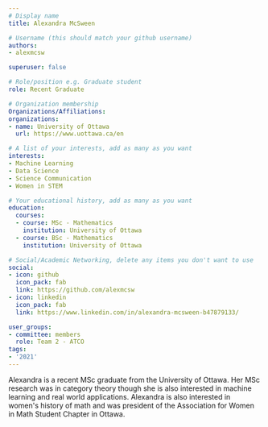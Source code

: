 ```yaml
---
# Display name
title: Alexandra McSween

# Username (this should match your github username)
authors:
- alexmcsw

superuser: false

# Role/position e.g. Graduate student
role: Recent Graduate

# Organization membership
Organizations/Affiliations:
organizations:
- name: University of Ottawa
  url: https://www.uottawa.ca/en

# A list of your interests, add as many as you want
interests:
- Machine Learning
- Data Science
- Science Communication
- Women in STEM

# Your educational history, add as many as you want
education:
  courses:
  - course: MSc - Mathematics
    institution: University of Ottawa
  - course: BSc - Mathematics
    institution: University of Ottawa

# Social/Academic Networking, delete any items you don't want to use
social:
- icon: github
  icon_pack: fab
  link: https://github.com/alexmcsw
- icon: linkedin
  icon_pack: fab
  link: https://www.linkedin.com/in/alexandra-mcsween-b47879133/

user_groups:
- committee: members
  role: Team 2 - ATCO
tags:
- '2021'
---
```

Alexandra is a recent MSc graduate from the University of Ottawa. Her MSc research was in category theory though she is also interested in machine learning and real world applications. Alexandra is also interested in women's history of math and was president of the Association for Women in Math Student Chapter in Ottawa.
